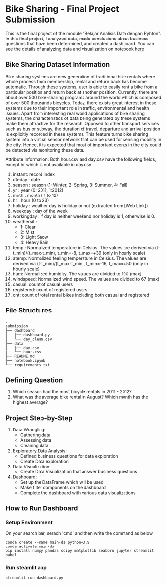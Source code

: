 # Bike Sharing - Final Project Submission
This is the final project of the module "Belajar Analisis Data dengan Pyhton". In this final project, I analyzed data, made conclusions about business questions that have been determined, and created a dashboard. You can see the details of analyzing data and visualization on notebook [here](https://github.com/saskiaapm/bike-sharing-submission/blob/main/notebook.ipynb)

## Bike Sharing Dataset Information
Bike sharing systems are new generation of traditional bike rentals where whole process from membership, rental and return back has become automatic. Through these systems, user is able to easily rent a bike from a particular position and return back at another position. Currently, there are about over 500 bike-sharing programs around the world which is composed of over 500 thousands bicycles. Today, there exists great interest in these systems due to their important role in traffic, environmental and health issues.
Apart from interesting real world applications of bike sharing systems, the characteristics of data being generated by these systems make them attractive for the research. Opposed to other transport services such as bus or subway, the duration of travel, departure and arrival position is explicitly recorded in these systems. This feature turns bike sharing system into a virtual sensor network that can be used for sensing mobility in the city. Hence, it is expected that most of important events in the city could be detected via monitoring these data.

Attribute Information:
Both hour.csv and day.csv have the following fields, except hr which is not available in day.csv

1. instant: record index
2. dteday : date
3. season : season (1: Winter, 2: Spring, 3: Summer, 4: Fall)
4. yr : year (0: 2011, 1:2012)
5. mnth : month ( 1 to 12)
6. hr : hour (0 to 23)
7. holiday : weather day is holiday or not (extracted from [Web Link])
8. weekday : day of the week
9. workingday : if day is neither weekend nor holiday is 1, otherwise is 0.
10. weathersit :
    * 1: Clear
    * 2: Mist
    * 3: Light Snow
    * 4: Heavy Rain 
11. temp : Normalized temperature in Celsius. The values are derived via (t-t_min)/(t_max-t_min), t_min=-8, t_max=+39 (only in hourly scale)
12. atemp: Normalized feeling temperature in Celsius. The values are derived via (t-t_min)/(t_max-t_min), t_min=-16, t_max=+50 (only in hourly scale)
13. hum: Normalized humidity. The values are divided to 100 (max)
14. windspeed: Normalized wind speed. The values are divided to 67 (max)
15. casual: count of casual users
16. registered: count of registered users
17. cnt: count of total rental bikes including both casual and registered

## File Structures
```
.
submission
├── dashboard
│   ├── dashboard.py
│   └── day_clean.csv
├── data
│   ├── day.csv
|   └── hour.csv
├── README.md
├── notebook.ipynb
└── requirements.txt
```
## Defining Question
1. Which season had the most bicycle rentals in 2011 - 2012?
2. What was the average bike rental in August? Which month has the highest average?
   
## Project Step-by-Step
1. Data Wrangling:
   - Gathering data
   - Assessing data
   - Cleaning data
2. Exploratory Data Analysis:
   - Defined business questions for data exploration
   - Create Data exploration
3. Data Visualization:
   - Create Data Visualization that answer business questions
4. Dashboard:
   - Set up the DataFrame which will be used
   - Make filter components on the dashboard
   - Complete the dashboard with various data visualizations

## How to Run Dashboard
### Setup Environment
On your search bar, serach 'cmd' and then write the command as below
```
conda create --name main-ds python=3.9
conda activate main-ds
pip install numpy pandas scipy matplotlib seaborn jupyter streamlit babel
```
### Run steamlit app
```
streamlit run dashboard.py
```
